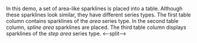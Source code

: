 In&nbsp;this demo, a&nbsp;set of&nbsp;area-like sparklines is&nbsp;placed into a&nbsp;table. Although these sparklines look similar, they have different series types. The first table column contains sparklines of&nbsp;the _area_ series type. In&nbsp;the second table column, _spline area_ sparklines are placed. The third table column displays sparklines of&nbsp;the _step area_ series type.
<--split-->
